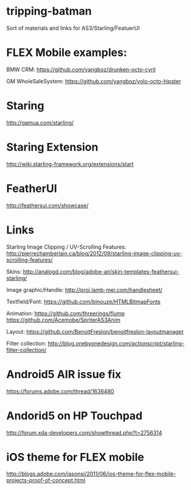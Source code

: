 # tripping-batman
Sort of materials and links for AS3/Starling/FeatuerUI
# FLEX Mobile examples:

BMW CRM: https://github.com/yangboz/drunken-octo-cyril

GM WholeSaleSystem: https://github.com/yangboz/yolo-octo-hipster

# Staring
http://gamua.com/starling/
# Staring Extension
http://wiki.starling-framework.org/extensions/start
# FeatherUI
http://feathersui.com/showcase/

# Links

Starling Image Clipping / UV-Scrolling Features: http://pierrechamberlain.ca/blog/2012/09/starling-image-clipping-uv-scrolling-features/

Skins: http://analogd.com/blog/adobe-air/skin-templates-feathersui-starling/

Image graphic/Handle: http://proj.lamb-mei.com/handlesheet/

Textfield/Font: https://github.com/binouze/HTMLBitmapFonts

Animation: https://github.com/threerings/flump  https://github.com/Acemobe/SpriterAS3Anim

Layout: https://github.com/BenoitFreslon/benoitfreslon-layoutmanager

Filter collection: http://blog.onebyonedesign.com/actionscript/starling-filter-collection/

# Android5 AIR issue fix
https://forums.adobe.com/thread/1636480

# Andorid5 on HP Touchpad
http://forum.xda-developers.com/showthread.php?t=2756314

# iOS theme for FLEX mobile
http://blogs.adobe.com/jasonsj/2011/06/ios-theme-for-flex-mobile-projects-proof-of-concept.html




